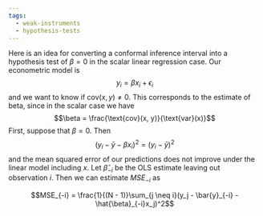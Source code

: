 ```yaml
---
tags:
  - weak-instruments
  - hypothesis-tests
---
```

Here is an idea for converting a conformal inference interval into a hypothesis test of $\beta = 0$ in the scalar linear regression case. Our econometric model is 
$$y_i = \beta x_i + \epsilon_i$$
and we want to know if $\text{cov}(x, y) \neq 0$. This corresponds to the estimate of beta, since in the scalar case we have 
$$\beta = \frac{\text{cov}(x, y)}{\text{var}(x)}$$
First, suppose that $\beta = 0$. Then 
$$(y_i - \bar{y} - \beta x_i)^2 = (y_i  - \bar{y} )^2$$
and the mean squared error of our predictions does not improve under the linear model including $x$. Let $\hat{\beta}_{-i}$ be the OLS estimate leaving out observation $i$. Then we can estimate $MSE_{-i}$ as 

$$MSE_{-i} = \frac{1}{(N - 1)}\sum_{j \neq i}(y_j - \bar{y}_{-i} - \hat{\beta}_{-i}x_j)^2$$
